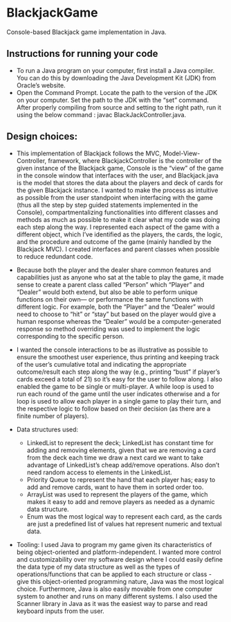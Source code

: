 # BlackjackGame
Console-based Blackjack game implementation in Java.

## Instructions for running your code
- To run a Java program on your computer, first install a Java compiler. You can do this by downloading the Java Development Kit (JDK) from Oracle’s website. 
- Open the Command Prompt. Locate the path to the version of the JDK on your computer. Set the path to the JDK with the “set” command. After properly compiling from source and setting to the right path, run it using the below command : javac BlackJackController.java. 

## Design choices: 

- This implementation of Blackjack follows the MVC, Model-View-Controller, framework, where BlackjackController is the controller of the given instance of the Blackjack game, Console is the “view” of the game in the console window that interfaces with the user, and Blackjack.java is the model that stores the data about the players and deck of cards for the given Blackjack instance. I wanted to make the process as intuitive as possible from the user standpoint when interfacing with the game (thus all the step by step guided statements implemented in the Console), compartmentalizing functionalities into different classes and methods as much as possible to make it clear what my code was doing each step along the way. I represented each aspect of the game with a different object, which I’ve identified as the players, the cards, the logic, and the procedure and outcome of the game (mainly handled by the Blackjack MVC). I created interfaces and parent classes when possible to reduce redundant code. 

- Because both the player and the dealer share common features and capabilities just as anyone who sat at the table to play the game, it made sense to create a parent class called “Person” which “Player” and “Dealer” would both extend, but also be able to perform unique functions on their own— or performance the same functions with different logic. For example, both the “Player” and the “Dealer” would need to choose to “hit” or “stay” but based on the player would give a human response whereas the “Dealer” would be a computer-generated response so method overriding was used to implement the logic corresponding to the specific person. 

- I wanted the console interactions to be as illustrative as possible to ensure the smoothest user experience, thus printing and keeping track of the user’s cumulative total and indicating the appropriate outcome/result each step along the way (e.g., printing “bust” if player’s cards exceed a total of 21) so it’s easy for the user to follow along. I also enabled the game to be single or multi-player. A while loop is used to run each round of the game until the user indicates otherwise and a for loop is used to allow each player in a single game to play their turn, and the respective logic to follow based on their decision (as there are a finite number of players). 

- Data structures used: 
    - LinkedList to represent the deck; LinkedList has constant time for adding and removing elements, given that we are removing a card from the deck each time we draw a next card we want to take advantage of LinkedList’s cheap add/remove operations. Also don’t need random access to elements in the LinkedList. 
    - Priority Queue to represent the hand that each player has; easy to add and remove cards, want to have them in sorted order too.  
    - ArrayList was used to represent the players of the game, which makes it easy to add and remove players as needed as a dynamic data structure. 
    - Enum was the most logical way to represent each card, as the cards are just a predefined list of values hat represent numeric and textual data. 
    
- Tooling: I used Java to program my game given its characteristics of being object-oriented and platform-independent. I wanted more control and customizability over my software design where I could easily define the data type of my data structure as well as the types of operations/functions that can be applied to each structure or class - give this object-oriented programming nature, Java was the most logical choice. Furthermore, Java is also easily movable from one computer system to another and runs on many different systems. I also used the Scanner library in Java as it was the easiest way to parse and read keyboard inputs from the user. 


